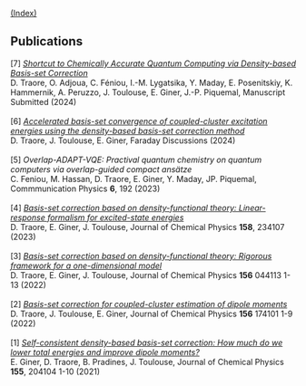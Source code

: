[(Index)](https://dtraore97.github.io/)

## Publications
[7] [*Shortcut to Chemically Accurate Quantum Computing via Density-based Basis-set Correction*](https://arxiv.org/abs/2405.11567)
\
D. Traore, O. Adjoua, C. Féniou, I.-M. Lygatsika, Y. Maday, E. Posenitskiy, K. Hammernik, A. Peruzzo, J. Toulouse, E. Giner, J.-P. Piquemal, Manuscript Submitted (2024)
\
\
[6] [*Accelerated basis-set convergence of coupled-cluster excitation energies using the density-based basis-set correction method*](https://hal.science/hal-04475187)
\
D. Traore, J. Toulouse, E. Giner, Faraday Discussions (2024)
\
\
[5] *Overlap-ADAPT-VQE: Practival quantum chemistry on quantum computers via overlap-guided compact ansätze*
\
C. Feniou, M. Hassan, D. Traore, E. Giner, Y. Maday, JP. Piquemal, Commmunication Physics **6**, 192 (2023)
\
\
[4] [*Basis-set correction based on density-functional theory: Linear-response formalism for excited-state energies*](https://dtraore97.github.io/TraGinTou-JCP-23.pdf)
\
D. Traore, E. Giner, J. Toulouse, Journal of Chemical Physics **158**, 234107 (2023)
\
\
[3] [*Basis-set correction based on density-functional theory: Rigorous framework for a one-dimensional model*](https://dtraore97.github.io/TraGinTou-JCP-22.pdf)
\
D. Traore, E. Giner, J. Toulouse, Journal of Chemical Physics **156** 044113 1-13 (2022)
\
\
[2] [*Basis-set correction for coupled-cluster estimation of dipole moments*](https://dtraore97.github.io/TraTouGin-JCP-22.pdf)
\
D. Traore, J. Toulouse, E. Giner, Journal of Chemical Physics **156** 174101 1-9 (2022)
\
\
[1] [*Self-consistent density-based basis-set correction: How much do we lower total energies and improve dipole moments?*](https://dtraore97.github.io/GinTraPraTou-JCP-21.pdf)
\
E. Giner, D. Traore, B. Pradines, J. Toulouse, Journal of Chemical Physics **155**, 204104 1-10 (2021)
